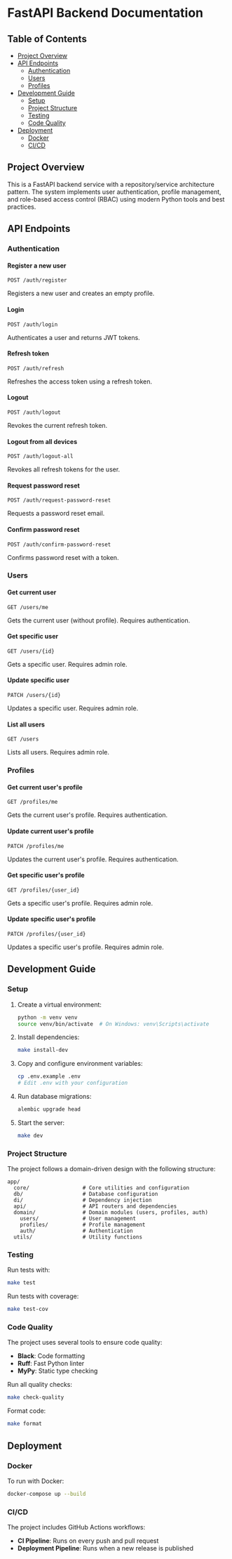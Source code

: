 # FastAPI Backend Documentation

## Table of Contents

- [Project Overview](#project-overview)
- [API Endpoints](#api-endpoints)
  - [Authentication](#authentication)
  - [Users](#users)
  - [Profiles](#profiles)
- [Development Guide](#development-guide)
  - [Setup](#setup)
  - [Project Structure](#project-structure)
  - [Testing](#testing)
  - [Code Quality](#code-quality)
- [Deployment](#deployment)
  - [Docker](#docker)
  - [CI/CD](#cicd)

## Project Overview

This is a FastAPI backend service with a repository/service architecture pattern. The system implements user authentication, profile management, and role-based access control (RBAC) using modern Python tools and best practices.

## API Endpoints

### Authentication

#### Register a new user
```
POST /auth/register
```
Registers a new user and creates an empty profile.

#### Login
```
POST /auth/login
```
Authenticates a user and returns JWT tokens.

#### Refresh token
```
POST /auth/refresh
```
Refreshes the access token using a refresh token.

#### Logout
```
POST /auth/logout
```
Revokes the current refresh token.

#### Logout from all devices
```
POST /auth/logout-all
```
Revokes all refresh tokens for the user.

#### Request password reset
```
POST /auth/request-password-reset
```
Requests a password reset email.

#### Confirm password reset
```
POST /auth/confirm-password-reset
```
Confirms password reset with a token.

### Users

#### Get current user
```
GET /users/me
```
Gets the current user (without profile). Requires authentication.

#### Get specific user
```
GET /users/{id}
```
Gets a specific user. Requires admin role.

#### Update specific user
```
PATCH /users/{id}
```
Updates a specific user. Requires admin role.

#### List all users
```
GET /users
```
Lists all users. Requires admin role.

### Profiles

#### Get current user's profile
```
GET /profiles/me
```
Gets the current user's profile. Requires authentication.

#### Update current user's profile
```
PATCH /profiles/me
```
Updates the current user's profile. Requires authentication.

#### Get specific user's profile
```
GET /profiles/{user_id}
```
Gets a specific user's profile. Requires admin role.

#### Update specific user's profile
```
PATCH /profiles/{user_id}
```
Updates a specific user's profile. Requires admin role.

## Development Guide

### Setup

1. Create a virtual environment:
   ```bash
   python -m venv venv
   source venv/bin/activate  # On Windows: venv\Scripts\activate
   ```

2. Install dependencies:
   ```bash
   make install-dev
   ```

3. Copy and configure environment variables:
   ```bash
   cp .env.example .env
   # Edit .env with your configuration
   ```

4. Run database migrations:
   ```bash
   alembic upgrade head
   ```

5. Start the server:
   ```bash
   make dev
   ```

### Project Structure

The project follows a domain-driven design with the following structure:

```
app/
  core/                 # Core utilities and configuration
  db/                   # Database configuration
  di/                   # Dependency injection
  api/                  # API routers and dependencies
  domain/               # Domain modules (users, profiles, auth)
    users/              # User management
    profiles/           # Profile management
    auth/               # Authentication
  utils/                # Utility functions
```

### Testing

Run tests with:
```bash
make test
```

Run tests with coverage:
```bash
make test-cov
```

### Code Quality

The project uses several tools to ensure code quality:

- **Black**: Code formatting
- **Ruff**: Fast Python linter
- **MyPy**: Static type checking

Run all quality checks:
```bash
make check-quality
```

Format code:
```bash
make format
```

## Deployment

### Docker

To run with Docker:
```bash
docker-compose up --build
```

### CI/CD

The project includes GitHub Actions workflows:

- **CI Pipeline**: Runs on every push and pull request
- **Deployment Pipeline**: Runs when a new release is published